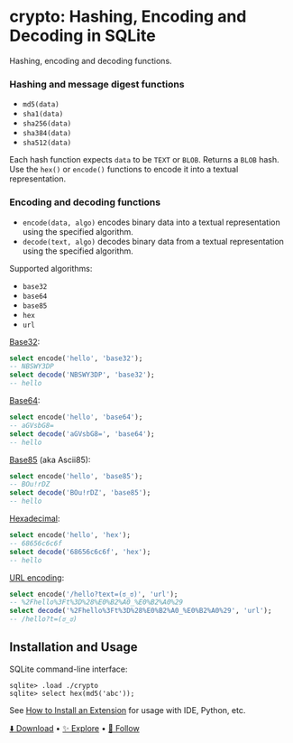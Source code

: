 # crypto: Hashing, Encoding and Decoding in SQLite

Hashing, encoding and decoding functions.

### Hashing and message digest functions

-   `md5(data)`
-   `sha1(data)`
-   `sha256(data)`
-   `sha384(data)`
-   `sha512(data)`

Each hash function expects `data` to be `TEXT` or `BLOB`. Returns a `BLOB` hash. Use the `hex()` or `encode()` functions to encode it into a textual representation.

### Encoding and decoding functions

-   `encode(data, algo)` encodes binary data into a textual representation using the specified algorithm.
-   `decode(text, algo)` decodes binary data from a textual representation using the specified algorithm.

Supported algorithms:

-   `base32`
-   `base64`
-   `base85`
-   `hex`
-   `url`

[Base32](https://en.wikipedia.org/wiki/Base32):

```sql
select encode('hello', 'base32');
-- NBSWY3DP
select decode('NBSWY3DP', 'base32');
-- hello
```

[Base64](https://en.wikipedia.org/wiki/Base64):

```sql
select encode('hello', 'base64');
-- aGVsbG8=
select decode('aGVsbG8=', 'base64');
-- hello
```

[Base85](https://en.wikipedia.org/wiki/Ascii85) (aka Ascii85):

```sql
select encode('hello', 'base85');
-- BOu!rDZ
select decode('BOu!rDZ', 'base85');
-- hello
```

[Hexadecimal](https://en.wikipedia.org/wiki/Hexadecimal):

```sql
select encode('hello', 'hex');
-- 68656c6c6f
select decode('68656c6c6f', 'hex');
-- hello
```

[URL encoding](https://en.wikipedia.org/wiki/URL_encoding):

```sql
select encode('/hello?text=(ಠ_ಠ)', 'url');
-- %2Fhello%3Ft%3D%28%E0%B2%A0_%E0%B2%A0%29
select decode('%2Fhello%3Ft%3D%28%E0%B2%A0_%E0%B2%A0%29', 'url');
-- /hello?t=(ಠ_ಠ)
```

## Installation and Usage

SQLite command-line interface:

```
sqlite> .load ./crypto
sqlite> select hex(md5('abc'));
```

See [How to Install an Extension](install.md) for usage with IDE, Python, etc.

[⬇️ Download](https://github.com/nalgeon/sqlean/releases/latest) •
[✨ Explore](https://github.com/nalgeon/sqlean) •
[🚀 Follow](https://antonz.org/subscribe/)
